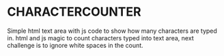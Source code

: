 # CHARACTERCOUNTER
Simple html text  area with js code to show how many characters are typed in.
html and js magic to count characters typed into text area, next challenge is to ignore white spaces in the count.
